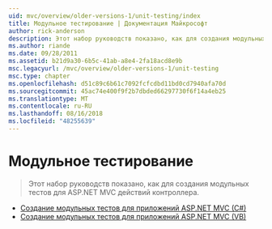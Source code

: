 ```yaml
---
uid: mvc/overview/older-versions-1/unit-testing/index
title: Модульное тестирование | Документация Майкрософт
author: rick-anderson
description: Этот набор руководств показано, как для создания модульных тестов для ASP.NET MVC действий контроллера.
ms.author: riande
ms.date: 09/28/2011
ms.assetid: b21d9a30-6b5c-41ab-a8e4-2fa18acd8e9b
msc.legacyurl: /mvc/overview/older-versions-1/unit-testing
msc.type: chapter
ms.openlocfilehash: d51c89c6b61c7092fcfcdbd11bd0cd7940afa70d
ms.sourcegitcommit: 45ac74e400f9f2b7dbded66297730f6f14a4eb25
ms.translationtype: MT
ms.contentlocale: ru-RU
ms.lasthandoff: 08/16/2018
ms.locfileid: "48255639"
---
```

<a name="unit-testing"></a>Модульное тестирование
====================
> Этот набор руководств показано, как для создания модульных тестов для ASP.NET MVC действий контроллера.


- [Создание модульных тестов для приложений ASP.NET MVC (C#)](creating-unit-tests-for-asp-net-mvc-applications-cs.md)
- [Создание модульных тестов для приложений ASP.NET MVC (VB)](creating-unit-tests-for-asp-net-mvc-applications-vb.md)
